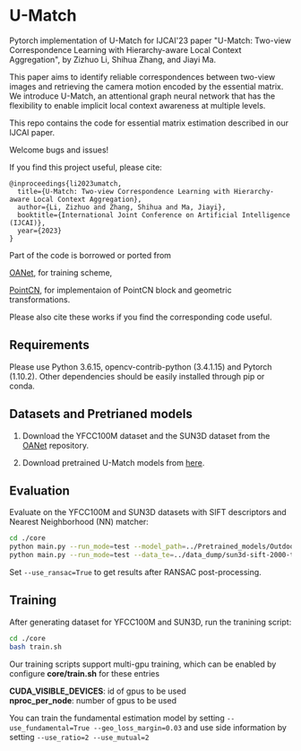 # U-Match
Pytorch implementation of U-Match for IJCAI'23 paper "U-Match: Two-view Correspondence Learning with Hierarchy-aware Local Context Aggregation", by Zizhuo Li, Shihua Zhang, and Jiayi Ma.

This paper aims to identify reliable correspondences between two-view images and retrieving the camera motion encoded by the essential matrix. We introduce U-Match, an attentional graph neural network that has the flexibility to enable implicit local context awareness at multiple levels. 

This repo contains the code for essential matrix estimation described in our IJCAI paper.

Welcome bugs and issues!

If you find this project useful, please cite:
```
@inproceedings{li2023umatch,
  title={U-Match: Two-view Correspondence Learning with Hierarchy-aware Local Context Aggregation},
  author={Li, Zizhuo and Zhang, Shihua and Ma, Jiayi},
  booktitle={International Joint Conference on Artificial Intelligence (IJCAI)},
  year={2023}
}
```

Part of the code is borrowed or ported from

[OANet](https://github.com/zjhthu/OANet), for training scheme,

[PointCN](https://github.com/vcg-uvic/learned-correspondence-release), for implementaion of PointCN block and geometric transformations.

Please also cite these works if you find the corresponding code useful.

## Requirements

Please use Python 3.6.15, opencv-contrib-python (3.4.1.15) and Pytorch (1.10.2). Other dependencies should be easily installed through pip or conda.

## Datasets and Pretrianed models

1. Download the YFCC100M dataset and the SUN3D dataset from the [OANet](https://github.com/zjhthu/OANet) repository.

2. Download pretrained U-Match models from [here](https://drive.google.com/file/d/15DTCR4EqJNN28uO_Kgba0Vyuyq0h7_dV/view?usp=share_link).

## Evaluation

Evaluate on the YFCC100M and SUN3D datasets with SIFT descriptors and Nearest Neighborhood (NN) matcher:
```bash
cd ./core 
python main.py --run_mode=test --model_path=../Pretrained_models/Outdoor-SIFT --use_ransac=False
python main.py --run_mode=test --data_te=../data_dump/sun3d-sift-2000-test.hdf5 --model_path=../Pretrained_models/Indoor-SIFT --use_ransac=False
```
Set `--use_ransac=True` to get results after RANSAC post-processing.

## Training

After generating dataset for YFCC100M and SUN3D, run the tranining script:
```bash
cd ./core 
bash train.sh
```

Our training scripts support multi-gpu training, which can be enabled by configure **core/train.sh** for these entries

   **CUDA_VISIBLE_DEVICES**: id of gpus to be used   
   **nproc_per_node**: number of gpus to be used

You can train the fundamental estimation model by setting `--use_fundamental=True --geo_loss_margin=0.03` and use side information by setting `--use_ratio=2 --use_mutual=2`



